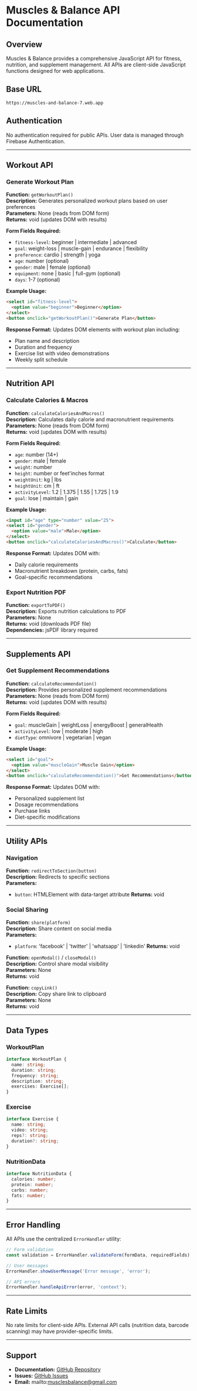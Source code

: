 # Muscles & Balance API Documentation

## Overview
Muscles & Balance provides a comprehensive JavaScript API for fitness, nutrition, and supplement management. All APIs are client-side JavaScript functions designed for web applications.

## Base URL
```
https://muscles-and-balance-7.web.app
```

## Authentication
No authentication required for public APIs. User data is managed through Firebase Authentication.

---

## Workout API

### Generate Workout Plan
**Function:** `getWorkoutPlan()`  
**Description:** Generates personalized workout plans based on user preferences  
**Parameters:** None (reads from DOM form)  
**Returns:** void (updates DOM with results)

**Form Fields Required:**
- `fitness-level`: beginner | intermediate | advanced
- `goal`: weight-loss | muscle-gain | endurance | flexibility
- `preference`: cardio | strength | yoga
- `age`: number (optional)
- `gender`: male | female (optional)
- `equipment`: none | basic | full-gym (optional)
- `days`: 1-7 (optional)

**Example Usage:**
```html
<select id="fitness-level">
  <option value="beginner">Beginner</option>
</select>
<button onclick="getWorkoutPlan()">Generate Plan</button>
```

**Response Format:**
Updates DOM elements with workout plan including:
- Plan name and description
- Duration and frequency
- Exercise list with video demonstrations
- Weekly split schedule

---

## Nutrition API

### Calculate Calories & Macros
**Function:** `calculateCaloriesAndMacros()`  
**Description:** Calculates daily calorie and macronutrient requirements  
**Parameters:** None (reads from DOM form)  
**Returns:** void (updates DOM with results)

**Form Fields Required:**
- `age`: number (14+)
- `gender`: male | female
- `weight`: number
- `height`: number or feet'inches format
- `weightUnit`: kg | lbs
- `heightUnit`: cm | ft
- `activityLevel`: 1.2 | 1.375 | 1.55 | 1.725 | 1.9
- `goal`: lose | maintain | gain

**Example Usage:**
```html
<input id="age" type="number" value="25">
<select id="gender">
  <option value="male">Male</option>
</select>
<button onclick="calculateCaloriesAndMacros()">Calculate</button>
```

**Response Format:**
Updates DOM with:
- Daily calorie requirements
- Macronutrient breakdown (protein, carbs, fats)
- Goal-specific recommendations

### Export Nutrition PDF
**Function:** `exportToPDF()`  
**Description:** Exports nutrition calculations to PDF  
**Parameters:** None  
**Returns:** void (downloads PDF file)  
**Dependencies:** jsPDF library required

---

## Supplements API

### Get Supplement Recommendations
**Function:** `calculateRecommendation()`  
**Description:** Provides personalized supplement recommendations  
**Parameters:** None (reads from DOM form)  
**Returns:** void (updates DOM with results)

**Form Fields Required:**
- `goal`: muscleGain | weightLoss | energyBoost | generalHealth
- `activityLevel`: low | moderate | high
- `dietType`: omnivore | vegetarian | vegan

**Example Usage:**
```html
<select id="goal">
  <option value="muscleGain">Muscle Gain</option>
</select>
<button onclick="calculateRecommendation()">Get Recommendations</button>
```

**Response Format:**
Updates DOM with:
- Personalized supplement list
- Dosage recommendations
- Purchase links
- Diet-specific modifications

---

## Utility APIs

### Navigation
**Function:** `redirectToSection(button)`  
**Description:** Redirects to specific sections  
**Parameters:** 
- `button`: HTMLElement with data-target attribute
**Returns:** void

### Social Sharing
**Function:** `share(platform)`  
**Description:** Share content on social media  
**Parameters:**
- `platform`: 'facebook' | 'twitter' | 'whatsapp' | 'linkedin'
**Returns:** void

**Function:** `openModal()` / `closeModal()`  
**Description:** Control share modal visibility  
**Parameters:** None  
**Returns:** void

**Function:** `copyLink()`  
**Description:** Copy share link to clipboard  
**Parameters:** None  
**Returns:** void

---

## Data Types

### WorkoutPlan
```typescript
interface WorkoutPlan {
  name: string;
  duration: string;
  frequency: string;
  description: string;
  exercises: Exercise[];
}
```

### Exercise
```typescript
interface Exercise {
  name: string;
  video: string;
  reps?: string;
  duration?: string;
}
```

### NutritionData
```typescript
interface NutritionData {
  calories: number;
  protein: number;
  carbs: number;
  fats: number;
}
```

---

## Error Handling

All APIs use the centralized `ErrorHandler` utility:

```javascript
// Form validation
const validation = ErrorHandler.validateForm(formData, requiredFields);

// User messages
ErrorHandler.showUserMessage('Error message', 'error');

// API errors
ErrorHandler.handleApiError(error, 'context');
```

---

## Rate Limits
No rate limits for client-side APIs. External API calls (nutrition data, barcode scanning) may have provider-specific limits.

---

## Support
- **Documentation:** [GitHub Repository](https://github.com/username/muscles-and-balance)
- **Issues:** [GitHub Issues](https://github.com/username/muscles-and-balance/issues)
- **Email:** mailto:musclesbalance@gmail.com
